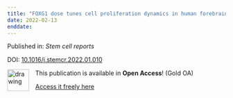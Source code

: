 ```yaml
---
title: "FOXG1 dose tunes cell proliferation dynamics in human forebrain progenitor cells."
date: 2022-02-13
enddate:
---
```


Published in: *Stem cell reports*

DOI: [10.1016/j.stemcr.2022.01.010](https://doi.org/10.1016/j.stemcr.2022.01.010)

<img src="https://upload.wikimedia.org/wikipedia/commons/thumb/7/77/Open_Access_logo_PLoS_transparent.svg/800px-Open_Access_logo_PLoS_transparent.svg.png" alt="drawing" width="50" align="left"/> &nbsp;&nbsp;&nbsp;This publication is available in **Open Access**! (Gold OA)

&nbsp;&nbsp;&nbsp;[Access it freely here](http://www.cell.com/article/S2213671122000546/pdf
)

